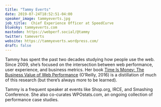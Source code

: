 ```yaml
---
title: "Tammy Everts"
date: 2019-07-24T18:52:51-04:00
speaker_image: tammyeverts.jpg
job_title:  Chief Experience Officer at SpeedCurve
bluesky: tammyeverts.com
mastodon: https://webperf.social/@tammy
twitter: tameverts
website: https://tammyeverts.wordpress.com/
draft: false
---
```


Tammy has spent the past two decades studying how people use the web. Since 2009, she’s focused on the intersection between web performance, user experience, and business metrics. Her book [Time Is Money: The Business Value of Web Performance](http://shop.oreilly.com/product/0636920041450.do) (O’Reilly, 2016) is a distillation of much of this research (but there’s always more to be learned).

Tammy is a frequent speaker at events like Shop.org, IRCE, and Smashing Conference. She also co-curates WPOstats.com, an ongoing collection of performance case studies.
